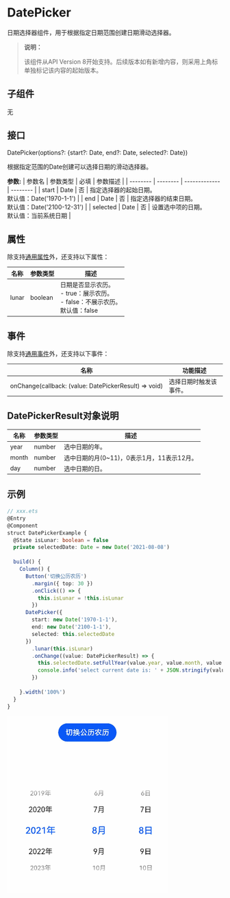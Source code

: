 # DatePicker

日期选择器组件，用于根据指定日期范围创建日期滑动选择器。

>  **说明：**
>
> 该组件从API Version 8开始支持。后续版本如有新增内容，则采用上角标单独标记该内容的起始版本。


## 子组件

无


## 接口

DatePicker(options?: {start?: Date, end?: Date, selected?: Date})

根据指定范围的Date创建可以选择日期的滑动选择器。

**参数:**
| 参数名 | 参数类型 | 必填  | 参数描述 |
| -------- | -------- | ------------- | -------- |
| start    | Date | 否  | 指定选择器的起始日期。<br/>默认值：Date('1970-1-1') |
| end      | Date | 否  |   指定选择器的结束日期。<br/>默认值：Date('2100-12-31') |
| selected | Date | 否  | 设置选中项的日期。<br/>默认值：当前系统日期  |

## 属性

除支持[通用属性](ts-universal-attributes-size.md)外，还支持以下属性：

| 名称    | 参数类型        | 描述            |
| ------| -------------- | -------- |
| lunar | boolean  | 日期是否显示农历。<br/>-&nbsp;true：展示农历。<br/>-&nbsp;false：不展示农历。<br/>默认值：false |


## 事件

除支持[通用事件](ts-universal-events-click.md)外，还支持以下事件：

| 名称 | 功能描述 |
| -------- | -------- |
| onChange(callback:&nbsp;(value:&nbsp;DatePickerResult)&nbsp;=&gt;&nbsp;void) | 选择日期时触发该事件。 |

## DatePickerResult对象说明

| 名称 | 参数类型 | 描述 |
| -------- | -------- | -------- |
| year | number | 选中日期的年。 |
| month | number | 选中日期的月(0~11)，0表示1月，11表示12月。 |
| day | number | 选中日期的日。 |


## 示例


```ts
// xxx.ets
@Entry
@Component
struct DatePickerExample {
  @State isLunar: boolean = false
  private selectedDate: Date = new Date('2021-08-08')

  build() {
    Column() {
      Button('切换公历农历')
        .margin({ top: 30 })
        .onClick(() => {
          this.isLunar = !this.isLunar
        })
      DatePicker({
        start: new Date('1970-1-1'),
        end: new Date('2100-1-1'),
        selected: this.selectedDate
      })
        .lunar(this.isLunar)
        .onChange((value: DatePickerResult) => {
          this.selectedDate.setFullYear(value.year, value.month, value.day)
          console.info('select current date is: ' + JSON.stringify(value))
        })

    }.width('100%')
  }
}
```

![datePicker](figures/datePicker.gif)
